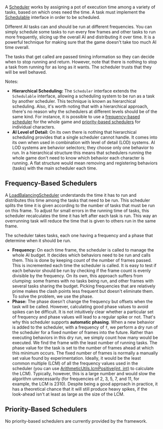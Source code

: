 A [Scheduler](http://libgdx.badlogicgames.com/gdx-ai/docs/com/badlogic/gdx/ai/sched/Scheduler.html) works by assigning a pot of execution time among a variety of tasks, based on which ones need the time. A task must implement the [Schedulable](http://libgdx.badlogicgames.com/gdx-ai/docs/com/badlogic/gdx/ai/sched/Schedulable.html) interface in order to be scheduled. 

Different AI tasks can and should be run at different frequencies. You can simply schedule some tasks to run every few frames and other tasks to run more frequently, slicing up the overall AI and distributing it over time. It is a powerful technique for making sure that the game doesn't take too much AI time overall.

The tasks that get called are passed timing information so they can decide when to stop running and return. However, note that there is nothing to stop a task from running for as long as it wants. The scheduler trusts that they will be well behaved.

Notes:
- **Hierarchical Scheduling:** The `Scheduler` interface extends the `Schedulable` interface, allowing a scheduling system to be run as a task by another scheduler. This technique is known as hierarchical scheduling. Also, it's worth noting that with a hierarchical approach, there's no reason why the schedulers at different levels should be of the same kind. For instance, it is possible to use a [frequency-based scheduler](https://github.com/libgdx/gdx-ai/wiki/Scheduling#frequency-based-schedulers) for the whole game and [priority-based schedulers](https://github.com/libgdx/gdx-ai/wiki/Scheduling#priority-based-schedulers) for individual characters.
- **AI Level of Detail:** On its own there is nothing that hierarchical scheduling provides that a single scheduler cannot handle. It comes into its own when used in combination with level of detail (LOD) systems. AI LOD systems are behavior selectors; they choose only one behavior to run. In a hierarchical structure this means that schedulers running the whole game don't need to know which behavior each character is running. A flat structure would mean removing and registering behaviors (tasks) with the main scheduler each time.

## Frequency-Based Schedulers ##
A [LoadBalancingScheduler](http://libgdx.badlogicgames.com/gdx-ai/docs/com/badlogic/gdx/ai/sched/LoadBalancingScheduler.html) understands the time it has to run and distributes this time among the tasks that need to be run. This scheduler splits the time it is given according to the number of tasks that must be run on this frame. To adjust for small errors in the running time of tasks, this scheduler recalculates the time it has left after each task is run. This way an overrunning task will reduce the time that is given to others run in the same frame.

The scheduler takes tasks, each one having a frequency and a phase that determine when it should be run.
- **Frequency:** On each time frame, the scheduler is called to manage the whole AI budget. It decides which behaviors need to be run and calls them. This is done by keeping count of the number of frames passed. This is incremented each time the scheduler is called. It is easy to test if each behavior should be run by checking if the frame count is evenly divisible by the frequency. On its own, this approach suffers from clumping: some frames with no tasks being run, and other frames with several tasks sharing the budget. Picking frequencies that are relatively prime makes the clash points less frequent but doesn't eliminate them. To solve the problem, we use the phase.
- **Phase:** The phase doesn't change the frequency but offsets when the task will be called. However, calculating good phase values to avoid spikes can be difficult. It is not intuitively clear whether a particular set of frequency and phase values will lead to a regular spike or not. That's why this scheduler supports **automatic phasing**. When a new behavior is added to the scheduler, with a frequency of `f`, we perform a dry run of the scheduler for a fixed number of frames into the future. Rather than executing behaviors in this dry run, we simply count how many would be executed. We find the frame with the least number of running tasks. The phase value for the task is set to the number of frames ahead at which this minimum occurs. The fixed number of frames is normally a manually set value found by experimentation. Ideally, it would be the least common multiple (LCM) of all the frequency values used in the scheduler (you can use [ArithmeticUtils.lcmPositive(int, int)](http://libgdx.badlogicgames.com/gdx-ai/docs/com/badlogic/gdx/ai/utils/ArithmeticUtils.html#lcmPositive-int-int-) to calculate the LCM). Typically, however, this is a large number and would slow the algorithm unnecessarily (for frequencies of 2, 3, 5, 7, and 11, for example, the LCM is 2310). Despite being a good approach in practice, it has a theoretical chance that it will still produce heavy spikes, if the look-ahead isn't at least as large as the size of the LCM.

## Priority-Based Schedulers ##
No priority-based schedulers are currently provided by the framework. 